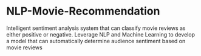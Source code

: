 # NLP-Movie-Recommendation
Intelligent sentiment analysis system that can classify movie reviews as either positive or negative. Leverage NLP and Machine Learning to develop a model that can automatically determine audience sentiment based on movie reviews
